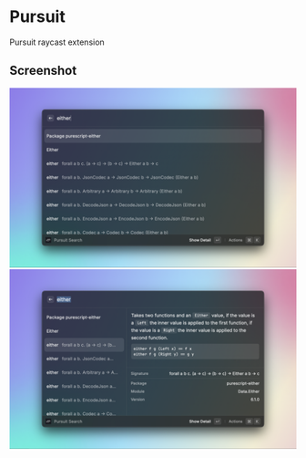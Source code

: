 # Pursuit

Pursuit raycast extension

## Screenshot
![screenshot1](./metadata/pursuit-1.png)
![screenshot2](./metadata/pursuit-2.png)